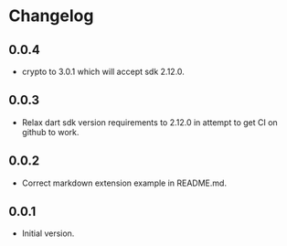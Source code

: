 # Changelog

## 0.0.4

- crypto to 3.0.1 which will accept sdk 2.12.0.

## 0.0.3

- Relax dart sdk version requirements to 2.12.0 in attempt to get CI on github to work.

## 0.0.2

- Correct markdown extension example in README.md.

## 0.0.1

- Initial version.
